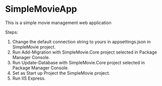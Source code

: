 # SimpleMovieApp
This is a simple movie management web application

Steps:
1. Change the default connection string to yours in appsettings.json in SimpleMovie project.
2. Run Add-Migration with SimpleMovie.Core project selected in Package Manager Console.
3. Run Update-Database with SimpleMovie.Core project selected in Package Manager Console.
4. Set as Start up Project the SimpleMovie project.
5. Run IIS Express.
